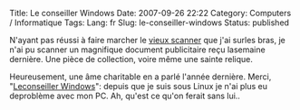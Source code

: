 Title: Le conseiller Windows
Date: 2007-09-26 22:22
Category: Computers / Informatique
Tags:
Lang: fr
Slug: le-conseiller-windows
Status: published

N'ayant pas réussi à faire marcher le [vieux scanner](\%22/post/2007/02/20/AGFA-Snapscan-1212p-and-Linux\%22) que j'ai surles bras, je n'ai pu scanner un magnifique document publicitaire reçu lasemaine dernière. Une pièce de collection, voire même une sainte relique.  
  
Heureusement, une âme charitable en a parlé l'année dernière. Merci, "[Leconseiller Windows](\%22http://www.estvideo.net/dew/index/2006/03/01/661-non-ce-nest-pas-encore-le-1er-avril\%22)": depuis que je suis sous Linux je n'ai plus eu deproblème avec mon PC. Ah, qu'est ce qu'on ferait sans lui..

